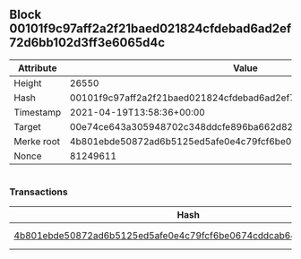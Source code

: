 ## Block 00101f9c97aff2a2f21baed021824cfdebad6ad2ef72d6bb102d3ff3e6065d4c

Attribute | Value
--- | ---
Height | 26550
Hash | 00101f9c97aff2a2f21baed021824cfdebad6ad2ef72d6bb102d3ff3e6065d4c
Timestamp | 2021-04-19T13:58:36+00:00
Target | 00e74ce643a305948702c348ddcfe896ba662d82c1a228faf4ad12250f07334e
Merke root | 4b801ebde50872ad6b5125ed5afe0e4c79fcf6be0674cddcab64b54670a6ea0e
Nonce | 81249611

```

```

### Transactions

Hash | Amount
--- | ---
[4b801ebde50872ad6b5125ed5afe0e4c79fcf6be0674cddcab64b54670a6ea0e](4b801ebde50872ad6b5125ed5afe0e4c79fcf6be0674cddcab64b54670a6ea0e.md) | 10.00000000 SKEPTI 
